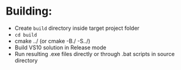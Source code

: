 # Building:

- Create `build` directory inside target project folder
- `cd build`
- cmake ../ (or cmake -B./ -S../)
- Build VS10 solution in Release mode
- Run resulting .exe files directly or through .bat scripts in source directory
